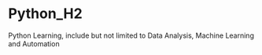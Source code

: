 # Python_H2
Python Learning, include but not limited to Data Analysis, Machine Learning and Automation
